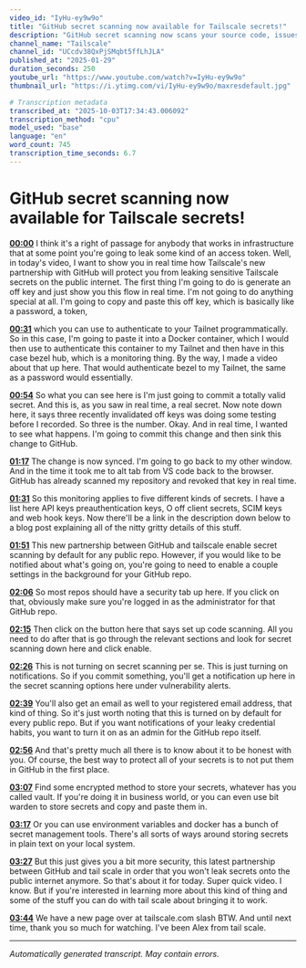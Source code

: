 ```yaml
---
video_id: "IyHu-ey9w9o"
title: "GitHub secret scanning now available for Tailscale secrets!"
description: "GitHub secret scanning now scans your source code, issues, pull requests, wikis, and other data for any Tailscale secrets. When a potential match is found, GitHub verifies the authenticity of the secr..."
channel_name: "Tailscale"
channel_id: "UCcdv38QxPjSMqbt5ffLhJLA"
published_at: "2025-01-29"
duration_seconds: 250
youtube_url: "https://www.youtube.com/watch?v=IyHu-ey9w9o"
thumbnail_url: "https://i.ytimg.com/vi/IyHu-ey9w9o/maxresdefault.jpg"

# Transcription metadata
transcribed_at: "2025-10-03T17:34:43.006092"
transcription_method: "cpu"
model_used: "base"
language: "en"
word_count: 745
transcription_time_seconds: 6.7
---
```


# GitHub secret scanning now available for Tailscale secrets!

**[00:00](https://youtube.com/watch?v=IyHu-ey9w9o&t=0s)** I think it's a right of passage for anybody that works in infrastructure that at some point you're going to leak some kind of an access token. Well, in today's video, I want to show you in real time how Tailscale's new partnership with GitHub will protect you from leaking sensitive Tailscale secrets on the public internet. The first thing I'm going to do is generate an off key and just show you this flow in real time. I'm not going to do anything special at all. I'm going to copy and paste this off key, which is basically like a password, a token,

**[00:31](https://youtube.com/watch?v=IyHu-ey9w9o&t=31s)** which you can use to authenticate to your Tailnet programmatically. So in this case, I'm going to paste it into a Docker container, which I would then use to authenticate this container to my Tailnet and then have in this case bezel hub, which is a monitoring thing. By the way, I made a video about that up here. That would authenticate bezel to my Tailnet, the same as a password would essentially.

**[00:54](https://youtube.com/watch?v=IyHu-ey9w9o&t=54s)** So what you can see here is I'm just going to commit a totally valid secret. And this is, as you saw in real time, a real secret. Now note down here, it says three recently invalidated off keys was doing some testing before I recorded. So three is the number. Okay. And in real time, I wanted to see what happens. I'm going to commit this change and then sink this change to GitHub.

**[01:17](https://youtube.com/watch?v=IyHu-ey9w9o&t=77s)** The change is now synced. I'm going to go back to my other window. And in the time it took me to alt tab from VS code back to the browser. GitHub has already scanned my repository and revoked that key in real time.

**[01:31](https://youtube.com/watch?v=IyHu-ey9w9o&t=91s)** So this monitoring applies to five different kinds of secrets. I have a list here API keys preauthentication keys, O off client secrets, SCIM keys and web hook keys. Now there'll be a link in the description down below to a blog post explaining all of the nitty gritty details of this stuff.

**[01:51](https://youtube.com/watch?v=IyHu-ey9w9o&t=111s)** This new partnership between GitHub and tailscale enable secret scanning by default for any public repo. However, if you would like to be notified about what's going on, you're going to need to enable a couple settings in the background for your GitHub repo.

**[02:06](https://youtube.com/watch?v=IyHu-ey9w9o&t=126s)** So most repos should have a security tab up here. If you click on that, obviously make sure you're logged in as the administrator for that GitHub repo.

**[02:15](https://youtube.com/watch?v=IyHu-ey9w9o&t=135s)** Then click on the button here that says set up code scanning. All you need to do after that is go through the relevant sections and look for secret scanning down here and click enable.

**[02:26](https://youtube.com/watch?v=IyHu-ey9w9o&t=146s)** This is not turning on secret scanning per se. This is just turning on notifications. So if you commit something, you'll get a notification up here in the secret scanning options here under vulnerability alerts.

**[02:39](https://youtube.com/watch?v=IyHu-ey9w9o&t=159s)** You'll also get an email as well to your registered email address, that kind of thing. So it's just worth noting that this is turned on by default for every public repo. But if you want notifications of your leaky credential habits, you want to turn it on as an admin for the GitHub repo itself.

**[02:56](https://youtube.com/watch?v=IyHu-ey9w9o&t=176s)** And that's pretty much all there is to know about it to be honest with you. Of course, the best way to protect all of your secrets is to not put them in GitHub in the first place.

**[03:07](https://youtube.com/watch?v=IyHu-ey9w9o&t=187s)** Find some encrypted method to store your secrets, whatever has you called vault. If you're doing it in business world, or you can even use bit warden to store secrets and copy and paste them in.

**[03:17](https://youtube.com/watch?v=IyHu-ey9w9o&t=197s)** Or you can use environment variables and docker has a bunch of secret management tools. There's all sorts of ways around storing secrets in plain text on your local system.

**[03:27](https://youtube.com/watch?v=IyHu-ey9w9o&t=207s)** But this just gives you a bit more security, this latest partnership between GitHub and tail scale in order that you won't leak secrets onto the public internet anymore. So that's about it for today. Super quick video. I know. But if you're interested in learning more about this kind of thing and some of the stuff you can do with tail scale about bringing it to work.

**[03:44](https://youtube.com/watch?v=IyHu-ey9w9o&t=224s)** We have a new page over at tailscale.com slash BTW. And until next time, thank you so much for watching. I've been Alex from tail scale.

---

*Automatically generated transcript. May contain errors.*

